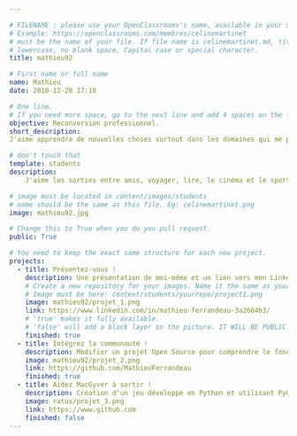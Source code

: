 ```yaml
---

# FILENAME : please use your OpenClassrooms's name, available in your url.
# Example: https://openclassrooms.com/membres/celinemartinet
# must be the name of your file. If file name is celinemartinet.md, title is celinemartinet.
# lowercase, no blank space, Capital case or special character.
title: mathieu92

# First name or full name
name: Mathieu
date: 2018-12-28 17:10

# One line.
# If you need more space, go to the next line and add 4 spaces on the left, as in 'description'.
objective: Reconversion professionnel.
short_description: 
J'aime apprendre de nouvelles choses surtout dans les domaines qui me passionnent.

# don't touch that
template: students
description:
    J'aime les sorties entre amis, voyager, lire, le cinéma et le sport en général, je pratique d'ailleurs la musculation. 

# image must be located in content/images/students
# name should be the same as this file. Eg: celinemartinet.png
image: mathieu92.jpg

# Change this to True when you do you pull request.
public: True

# You need to keep the exact same structure for each new project.
projects:
  - title: Présentez-vous !
    description: Une présentation de moi-même et un lien vers mon LinkedIn.
    # Create a new repository for your images. Name it the same as your nickname and profile picture.
    # Image must be here: content/students/yourrepo/project1.png
    image: mathieu92/projet_1.png
    link: https://www.linkedin.com/in/mathieu-ferrandeau-3a2664b3/
    # 'true' makes it fully available.
    # 'false' will add a black layer on the picture. IT WILL BE PUBLIC!
    finished: true
  - title: Intégrez la communauté !
    description: Modifier un projet Open Source pour comprendre le fonctionnement de Git, de Github et des pull requests. 
    image: mathieu92/projet_2.png
    link: https://github.com/MathieuFerrandeau
    finished: true
  - title: Aidez MacGyver à sortir !
    description: Création d’un jeu développé en Python et utilisant PyGame.
    image: ratus/projet_3.png
    link: https://www.github.com
    finished: false
---
```


